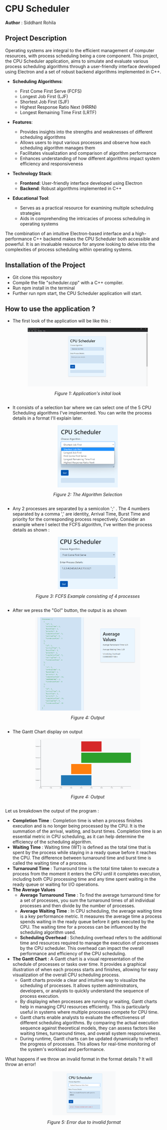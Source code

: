 # CPU Scheduler
**Author** : Siddhant Rohila
## Project Description

Operating systems are integral to the efficient management of computer resources, with process scheduling being a core component. This project, the CPU Scheduler application, aims to simulate and evaluate various process scheduling algorithms through a user-friendly interface developed using Electron and a set of robust backend algorithms implemented in C++.

- **Scheduling Algorithms**:
  - First Come First Serve (FCFS)
  - Longest Job First (LJF)
  - Shortest Job First (SJF)
  - Highest Response Ratio Next (HRRN)
  - Longest Remaining Time First (LRTF)

- **Features**:
  - Provides insights into the strengths and weaknesses of different scheduling algorithms
  - Allows users to input various processes and observe how each scheduling algorithm manages them
  - Facilitates visualization and comparison of algorithm performance
  - Enhances understanding of how different algorithms impact system efficiency and responsiveness

- **Technology Stack**:
  - **Frontend**: User-friendly interface developed using Electron
  - **Backend**: Robust algorithms implemented in C++

- **Educational Tool**:
  - Serves as a practical resource for examining multiple scheduling strategies
  - Aids in comprehending the intricacies of process scheduling in operating systems

The combination of an intuitive Electron-based interface and a high-performance C++ backend makes the CPU Scheduler both accessible and powerful. It is an invaluable resource for anyone looking to delve into the complexities of process scheduling within operating systems.


## Installation of the Project
- Git clone this repository
- Compile the file "scheduler.cpp" with a C++ compiler.
- Run npm install in the terminal
- Further run npm start, the CPU Scheduler application will start.

## How to use the application ? 
- The first look of the application will be like this :
  <div style="display: flex; flex-direction: column; align-items: center;">
    <img src="images/basic.png" alt="Flowchart" style="width: 80%;">
    <p style="text-align: center;"><em>Figure 1: Application's inital look</em></p>
  </div>

- It consists of a selection bar where we can select one of the 5 CPU Scheduling algorithms I've implemented. You can write the process details in a format I'll explain later.
  <div style="display: flex; flex-direction: column; align-items: center;">
    <img src="images/selection.png" alt="Flowchart" style="width: 40%;">
    <p style="text-align: center;"><em>Figure 2: The Algorithm Selection</em></p>
  </div>
- Any 2 processes are separated by a semicolon ';' . The 4 numbers separated by a comma ',' are  identity, Arrival Time, Burst Time and priority for the corresponding       process respectively. Consider an example where I select the FCFS algorithm, I've written the process details as shown :
  <div style="display: flex; flex-direction: column; align-items: center;">
    <img src="images/example.png" alt="Flowchart" style="width: 40%;">
    <p style="text-align: center;"><em>Figure 3: FCFS Example consisting of 4 processes</em></p>
  </div>
- After we press the "Go!" button, the output is as shown
    <div style="display: flex; flex-direction: column; align-items: center;">
    <img src="images/output.png" alt="Flowchart" style="width: 70%;">
    <p style="text-align: center;"><em>Figure 4: Output</em></p>
  </div>
- The Gantt Chart display on output
  <div style="display: flex; flex-direction: column; align-items: center;">
    <img src="images/gantt.png" alt="Flowchart" style="width: 70%;">
    <p style="text-align: center;"><em>Figure 4: Output</em></p>
  </div>


Let us breakdown the output of the program :
- **Completion Time** : Completion time is when a process finishes execution and is no longer being processed by the CPU. It is the summation of the arrival, waiting, and burst times. Completion time is an essential metric in CPU scheduling, as it can help determine the efficiency of the scheduling algorithm.
- **Waiting Time** : Waiting time (WT) is defined as the total time that is spent by the process while staying in a ready queue before it reaches the CPU. The difference between turnaround time and burst time is called the waiting time of a process.
- **Turnaround Time** : Turnaround time is the total time taken to execute a process from the moment it enters the CPU until it completes execution, including both CPU processing time and any time spent waiting in the ready queue or waiting for I/O operations.
- **The Average Values**
    - **Average Turnaround Time** : To find the average turnaround time for a set of processes, you sum the turnaround times of all individual processes and then divide by the number of processes.
    - **Average Waiting Time** : In CPU scheduling, the average waiting time is a key performance metric. It measures the average time a process spends waiting in the ready queue before it gets executed by the CPU. The waiting time for a process can be influenced by the scheduling algorithm used.
    - **Scheduling Overhead** : Scheduling overhead refers to the additional time and resources required to manage the execution of processes by the CPU scheduler. This overhead can impact the overall performance and efficiency of the CPU scheduling.
- **The Gantt Chart** : A Gantt chart is a visual representation of the schedule of processes or tasks over time. It provides a graphical illustration of when each process starts and finishes, allowing for easy visualization of the overall CPU scheduling process.
    - Gantt charts provide a clear and intuitive way to visualize the scheduling of processes. It allows system administrators, developers, or analysts to quickly understand the sequence of process execution.
    -  By displaying when processes are running or waiting, Gantt charts help in managing CPU resources efficiently. This is particularly useful in systems where multiple processes compete for CPU time.
    -   Gantt charts enable analysts to evaluate the effectiveness of different scheduling algorithms. By comparing the actual execution sequence against theoretical models, they can assess factors like waiting times, turnaround times, and overall system responsiveness.
    -    During runtime, Gantt charts can be updated dynamically to reflect the progress of processes. This allows for real-time monitoring of the system's workload and performance.

What happens if we throw an invalid format in the format details ? It will throw an error!
  <div style="display: flex; flex-direction: column; align-items: center;">
    <img src="images/invalid.png" alt="Flowchart" style="width: 40%;">
    <p style="text-align: center;"><em>Figure 5: Error due to invalid format</em></p>
  </div>






